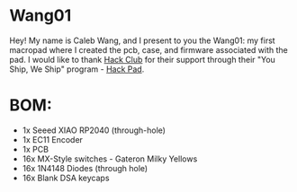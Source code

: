 # Wang01
Hey! My name is Caleb Wang, and I present to you the Wang01: my first macropad where I created the pcb, case, and firmware associated with the pad. I would like to thank [Hack Club](https://github.com/hackclub) for their support through their "You Ship, We Ship" program - [Hack Pad](https://github.com/hackclub/hackpad/tree/main).

# BOM:
- 1x Seeed XIAO RP2040 (through-hole)
- 1x EC11 Encoder
- 1x PCB
- 16x MX-Style switches - Gateron Milky Yellows
- 16x 1N4148 Diodes (through hole)
- 16x Blank DSA keycaps
